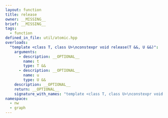 ```yaml
---
layout: function
title: release
owner: __MISSING__
brief: __MISSING__
tags:
  - function
defined_in_file: util/atomic.hpp
overloads:
  "template <class T, class U>\nconstexpr void release(T &&, U &&)":
    arguments:
      - description: __OPTIONAL__
        name: t
        type: T &&
      - description: __OPTIONAL__
        name: u
        type: U &&
    description: __OPTIONAL__
    return: __OPTIONAL__
    signature_with_names: "template <class T, class U>\nconstexpr void release(T && t, U && u)"
namespace:
  - nw
  - graph
---
```

